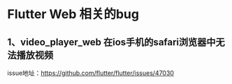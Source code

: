# Flutter Web 相关的bug

##  1、video_player_web 在ios手机的safari浏览器中无法播放视频

 issue地址：https://github.com/flutter/flutter/issues/47030



